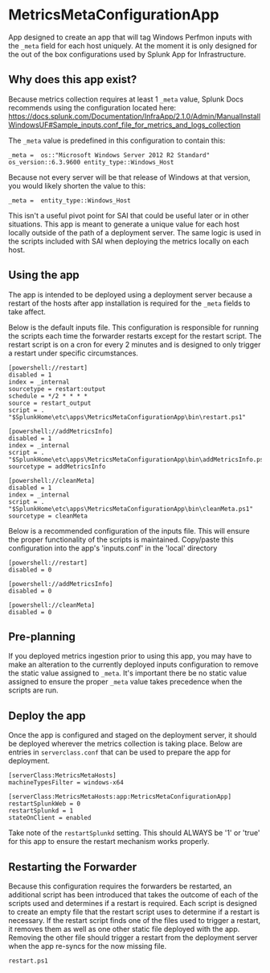 # MetricsMetaConfigurationApp
App designed to create an app that will tag Windows Perfmon inputs with the `_meta` field for each host uniquely. At the moment it is only designed for the out of the box configurations used by Splunk App for Infrastructure.

## Why does this app exist?
Because metrics collection requires at least 1 `_meta` value, Splunk Docs recommends using the configuration located here: https://docs.splunk.com/Documentation/InfraApp/2.1.0/Admin/ManualInstallWindowsUF#Sample_inputs.conf_file_for_metrics_and_logs_collection

The `_meta` value is predefined in this configuration to contain this:
```
_meta =  os::"Microsoft Windows Server 2012 R2 Standard" os_version::6.3.9600 entity_type::Windows_Host
```
Because not every server will be that release of Windows at that version, you would likely shorten the value to this:
```
_meta =  entity_type::Windows_Host
```
This isn't a useful pivot point for SAI that could be useful later or in other situations. This app is meant to generate a unique value for each host locally outside of the path of a deployment server. The same logic is used in the scripts included with SAI when deploying the metrics locally on each host.

## Using the app
The app is intended to be deployed using a deployment server because a restart of the hosts after app installation is required for the `_meta` fields to take affect.

Below is the default inputs file. This configuration is responsible for running the scripts each time the forwarder restarts except for the restart script. The restart script is on a cron for every 2 minutes and is designed to only trigger a restart under specific circumstances.
```
[powershell://restart]
disabled = 1
index = _internal
sourcetype = restart:output
schedule = */2 * * * *
source = restart_output
script = . "$SplunkHome\etc\apps\MetricsMetaConfigurationApp\bin\restart.ps1"

[powershell://addMetricsInfo]
disabled = 1
index = _internal
script = . "$SplunkHome\etc\apps\MetricsMetaConfigurationApp\bin\addMetricsInfo.ps1"
sourcetype = addMetricsInfo

[powershell://cleanMeta]
disabled = 1
index = _internal
script = . "$SplunkHome\etc\apps\MetricsMetaConfigurationApp\bin\cleanMeta.ps1"
sourcetype = cleanMeta
```
Below is a recommended configuration of the inputs file. This will ensure the proper functionality of the scripts is maintained. Copy/paste this configuration into the app's 'inputs.conf' in the 'local' directory
```
[powershell://restart]
disabled = 0

[powershell://addMetricsInfo]
disabled = 0

[powershell://cleanMeta]
disabled = 0
```
## Pre-planning
If you deployed metrics ingestion prior to using this app, you may have to make an alteration to the currently deployed inputs configuration to remove the static value assigned to `_meta`. It's important there be no static value assigned to ensure the proper `_meta` value takes precedence when the scripts are run.

## Deploy the app
Once the app is configured and staged on the deployment server, it should be deployed wherever the metrics collection is taking place. Below are entries in `serverclass.conf` that can be used to prepare the app for deployment.
```
[serverClass:MetricsMetaHosts]
machineTypesFilter = windows-x64

[serverClass:MetricsMetaHosts:app:MetricsMetaConfigurationApp]
restartSplunkWeb = 0
restartSplunkd = 1
stateOnClient = enabled
```
Take note of the `restartSplunkd` setting. This should ALWAYS be '1' or 'true' for this app to ensure the restart mechanism works properly.

## Restarting the Forwarder
Because this configuration requires the forwarders be restarted, an additional script has been introduced that takes the outcome of each of the scripts used and determines if a restart is required. Each script is designed to create an empty file that the restart script uses to determine if a restart is necessary. If the restart script finds one of the files used to trigger a restart, it removes them as well as one other static file deployed with the app. Removing the other file should trigger a restart from the deployment server when the app re-syncs for the now missing file.

`restart.ps1`
